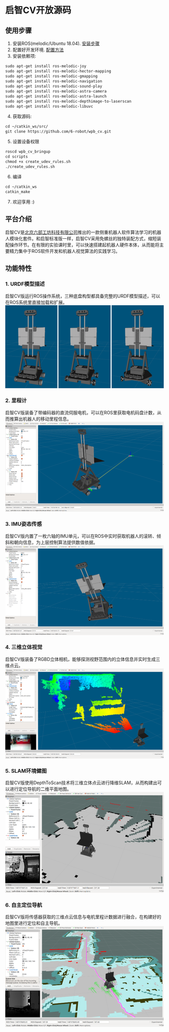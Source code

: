 # 启智CV开放源码

## 使用步骤

1. 安装ROS(melodic/Ubuntu 18.04). [安装步骤](http://wiki.ros.org/melodic/Installation/Ubuntu)
2. 配置好开发环境. [配置方法](http://wiki.ros.org/ROS/Tutorials/InstallingandConfiguringROSEnvironment)
3. 安装依赖项:
```
sudo apt-get install ros-melodic-joy
sudo apt-get install ros-melodic-hector-mapping
sudo apt-get install ros-melodic-gmapping
sudo apt-get install ros-melodic-navigation
sudo apt-get install ros-melodic-sound-play
sudo apt-get install ros-melodic-astra-camera
sudo apt-get install ros-melodic-astra-launch
sudo apt-get install ros-melodic-depthimage-to-laserscan
sudo apt-get install ros-melodic-libuvc
```
4. 获取源码:
```
cd ~/catkin_ws/src/
git clone https://github.com/6-robot/wpb_cv.git
```
5. 设置设备权限
```
roscd wpb_cv_bringup
cd scripts
chmod +x create_udev_rules.sh
./create_udev_rules.sh 
```
6. 编译
```
cd ~/catkin_ws
catkin_make
```
7. 欢迎享用 :)

## 平台介绍
启智CV是[北京六部工坊科技有限公司](http://www.6-robot.com)推出的一款侧重机器人软件算法学习的机器人模块化套件。和启智标准版一样，启智CV采用免螺丝的独特装配方式，缩短装配操作环节。在有限的实验课时里，可以快速搭建起机器人硬件本体，从而能将主要精力集中于ROS软件开发和机器人视觉算法的实践学习。

## 功能特性

### 1. URDF模型描述
启智CV版运行ROS操作系统，三种底盘构型都具备完整的URDF模型描述，可以在ROS系统里直接加载和扩展。
![1 pic](./media/wpb_cv_urdf.jpg)

### 2. 里程计
启智CV版装备了带编码器的直流伺服电机，可以在ROS里获取电机码盘计数，从而推算出机器人的移动里程信息。
![2 pic](./media/wpb_cv_odom.png)

### 3. IMU姿态传感
启智CV版内置了一枚六轴的IMU单元，可以在ROS中实时获取机器人的滚转、倾斜和朝向信息，为上层控制算法提供数值依据。
![3 pic](./media/wpb_cv_imu.png)

### 4. 三维立体视觉
启智CV版装备了RGBD立体相机，能够探测视野范围内的立体信息并实时生成三维点云。
![4 pic](./media/wpb_cv_rgbd.png)

### 5. SLAM环境健图
启智CV版使用DepthToScan技术将三维立体点云进行降维SLAM，从而构建出可以进行定位导航的二维平面地图。
![5 pic](./media/wpb_cv_slam.png)

### 6. 自主定位导航
启智CV版将传感器获取的三维点云信息与电机里程计数据进行融合，在构建好的地图里进行定位和自主导航。
![6 pic](./media/wpb_cv_navigation.png)

